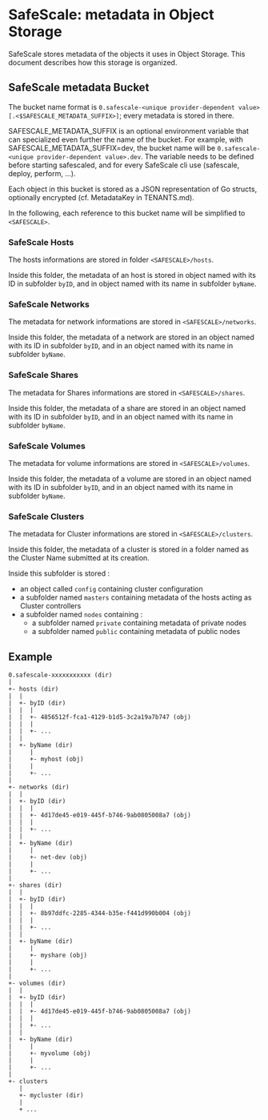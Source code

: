 # SafeScale: metadata in Object Storage

SafeScale stores metadata of the objects it uses in Object Storage. This document describes how this storage is organized.

## SafeScale metadata Bucket

The bucket name format is ``0.safescale-<unique provider-dependent value>[.<$SAFESCALE_METADATA_SUFFIX>]``; every metadata is stored in there.

SAFESCALE_METADATA_SUFFIX is an optional environment variable that can specialized even further the name of the bucket.
For example, with SAFESCALE_METADATA_SUFFIX=dev, the bucket name will be `0.safescale-<unique provider-dependent value>.dev`.
The variable needs to be defined before starting safescaled, and for every SafeScale cli use (safescale, deploy, perform, ...).

Each object in this bucket is stored as a JSON representation of Go structs, optionally encrypted (cf. MetadataKey in TENANTS.md).

In the following, each reference to this bucket name will be simplified to `<SAFESCALE>`.

### SafeScale Hosts

The hosts informations are stored in folder `<SAFESCALE>/hosts`.

Inside this folder, the metadata of an host is stored in object named with its ID in subfolder ``byID``,
and in object named with its name in subfolder ``byName``.

### SafeScale Networks

The metadata for network informations are stored in `<SAFESCALE>/networks`.

Inside this folder, the metadata of a network are stored in an object named with its ID in subfolder ``byID``,
and in an object named with its name in subfolder ``byName``.

### SafeScale Shares

The metadata for Shares informations are stored in `<SAFESCALE>/shares`.

Inside this folder, the metadata of a share are stored in an object named with its ID in subfolder `byID`,
and in an object named with its name in subfolder `byName`.

### SafeScale Volumes

The metadata for volume informations are stored in `<SAFESCALE>/volumes`.

Inside this folder, the metadata of a volume are stored in an object named with its ID in subfolder `byID`,
and in an object named with its name in subfolder `byName`.

### SafeScale Clusters

The metadata for Cluster informations are stored in `<SAFESCALE>/clusters`.

Inside this folder, the metadata of a cluster is stored in a folder named as the Cluster Name submitted at its creation.

Inside this subfolder is stored :

* an object called `config` containing cluster configuration
* a subfolder named `masters` containing metadata of the hosts acting as Cluster controllers
* a subfolder named `nodes` containing :
  * a subfolder named `private` containing metadata of private nodes
  * a subfolder named `public` containing metadata of public nodes

## Example

```shell
0.safescale-xxxxxxxxxxx (dir)
|
+- hosts (dir)
|  |
|  +- byID (dir)
|  |  |
|  |  +- 4856512f-fca1-4129-b1d5-3c2a19a7b747 (obj)
|  |  |
|  |  +- ...
|  |
|  +- byName (dir)
|     |
|     +- myhost (obj)
|     |
|     +- ...
|
+- networks (dir)
|  |
|  +- byID (dir)
|  |  |
|  |  +- 4d17de45-e019-445f-b746-9ab0805008a7 (obj)
|  |  |
|  |  +- ...
|  |
|  +- byName (dir)
|     |
|     +- net-dev (obj)
|     |
|     +- ...
|
+- shares (dir)
|  |
|  +- byID (dir)
|  |  |
|  |  +- 8b97ddfc-2285-4344-b35e-f441d990b004 (obj)
|  |  |
|  |  +- ...
|  |
|  +- byName (dir)
|     |
|     +- myshare (obj)
|     |
|     +- ...
|
+- volumes (dir)
|  |
|  +- byID (dir)
|  |  |
|  |  +- 4d17de45-e019-445f-b746-9ab0805008a7 (obj)
|  |  |
|  |  +- ...
|  |
|  +- byName (dir)
|     |
|     +- myvolume (obj)
|     |
|     +- ...
|
+- clusters
   |
   +- mycluster (dir)
   |
   + ...
   ```
